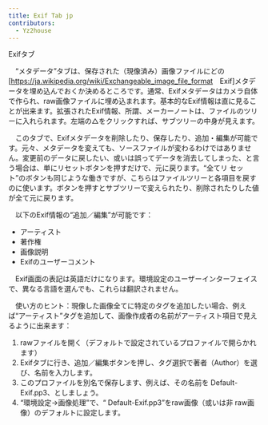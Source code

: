 ```yaml
---
title: Exif Tab jp
contributors:
  - Yz2house
---
```


<div class="pagetitle">

Exifタブ

</div>

　“メタデータ”タブは、保存された（現像済み）画像ファイルにどの\[<https://ja.wikipedia.org/wiki/Exchangeable_image_file_format>　Exif\]メタデータを埋め込んでおくか決めるところです。通常、Exifメタデータはカメラ自体で作られ、raw画像ファイルに埋め込まれます。基本的なExif情報は直に見ることが出来ます。拡張されたExif情報、所謂、メーカーノートは、ファイルのツリーに入れられます。左端の△をクリックすれば、サブツリーの中身が見えます。

　このタブで、Exifメタデータを削除したり、保存したり、追加・編集が可能です。元々、メタデータを変えても、ソースファイルが変わるわけではありません。変更前のデータに戻したい、或いは誤ってデータを消去してしまった、と言う場合は、単にリセットボタンを押すだけで、元に戻ります。“全てリ
セット”のボタンも同じような働きですが、こちらはファイルツリーと各項目を戻すのに使います。ボタンを押すとサブツリーで変えられたり、削除されたりした値が全て元に戻ります。

　以下のExif情報の“追加／編集”が可能です：

- アーティスト
- 著作権
- 画像説明
- Exifのユーザーコメント

　Exif画面の表記は英語だけになります。環境設定のユーザーインターフェイスで、異なる言語を選んでも、これらは翻訳されません。

　使い方のヒント：現像した画像全てに特定のタグを追加したい場合、例えば“アーティスト”タグを追加して、画像作成者の名前がアーティスト項目で見えるように出来ます：

1.  rawファイルを開く（デフォルトで設定されているプロファイルで開らかれます）
2.  Exifタブに行き、追加／編集ボタンを押し、タグ選択で著者（Author）を選び、名前を入力します。
3.  このプロファイルを別名で保存します、例えば、その名前を
    Default-Exif.pp3、としましょう。
4.  “環境設定→画像処理”で、“ Default-Exif.pp3”をraw画像（或いは非
    raw画像）のデフォルトに設定します。
